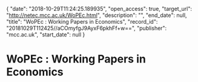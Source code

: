 {
  "date": "2018-10-29T11:24:25.189935", 
  "open_access": true, 
  "target_url": "http://netec.mcc.ac.uk/WoPEc.html", 
  "description": "", 
  "end_date": null, 
  "title": "WoPEc : Working Papers in Economics", 
  "record_id": "20181029T112425//aCOmyfgJ9AyxF6pkhFf+w==", 
  "publisher": "mcc.ac.uk", 
  "start_date": null
}

# WoPEc : Working Papers in Economics

